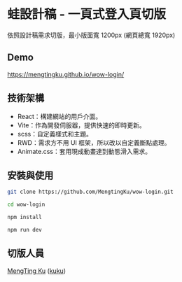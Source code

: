# 蛙設計稿 - 一頁式登入頁切版

依照設計稿需求切版，最小版面寬 1200px (網頁總寬 1920px)

## Demo

https://mengtingku.github.io/wow-login/

## 技術架構

-   React：構建網站的用戶介面。
-   Vite：作為開發伺服器，提供快速的即時更新。
-   scss：自定義樣式和主題。
-   RWD：需求方不用 UI 框架，所以改以自定義斷點處理。
-   Animate.css：套用現成動畫達到動態滑入需求。

## 安裝與使用

```bash
git clone https://github.com/MengtingKu/wow-login.git

cd wow-login

npm install

npm run dev
```

## 切版人員

[MengTing Ku](https://www.cake.me/me/mengting-ku/portfolios) ([kuku](https://ithelp.ithome.com.tw/users/20158099/ironman))

